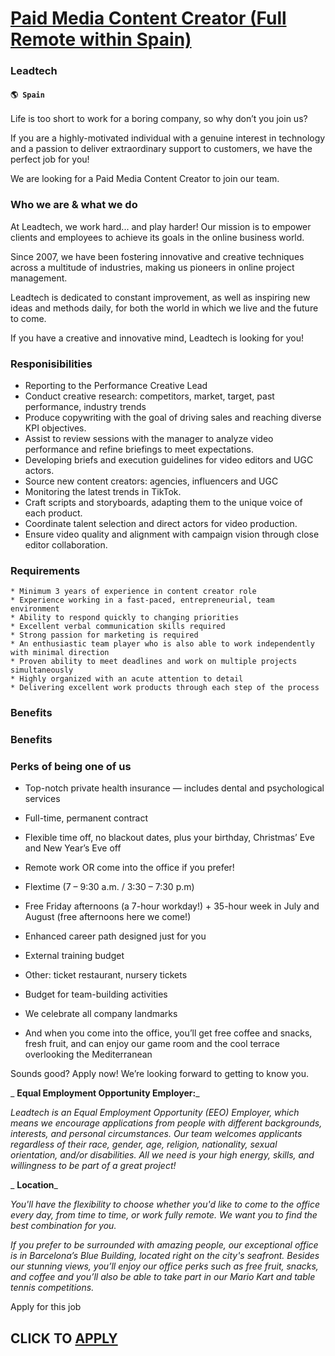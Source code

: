 # [Paid Media Content Creator (Full Remote within Spain)](https://www.remotewlb.com/apply/paid-media-content-creator-full-remote-within-spain)  
### Leadtech  
#### `🌎 Spain`  

Life is too short to work for a boring company, so why don’t you join us?

If you are a highly-motivated individual with a genuine interest in technology and a passion to deliver extraordinary support to customers, we have the perfect job for you!

We are looking for a Paid Media Content Creator to join our team.

### Who we are & what we do

At Leadtech, we work hard... and play harder! Our mission is to empower clients and employees to achieve its goals in the online business world.

Since 2007, we have been fostering innovative and creative techniques across a multitude of industries, making us pioneers in online project management.

Leadtech is dedicated to constant improvement, as well as inspiring new ideas and methods daily, for both the world in which we live and the future to come.

If you have a creative and innovative mind, Leadtech is looking for you!

### Responisibilities

  * Reporting to the Performance Creative Lead
  * Conduct creative research: competitors, market, target, past performance, industry trends
  * Produce copywriting with the goal of driving sales and reaching diverse KPI objectives.
  * Assist to review sessions with the manager to analyze video performance and refine briefings to meet expectations.
  * Developing briefs and execution guidelines for video editors and UGC actors.
  * Source new content creators: agencies, influencers and UGC
  * Monitoring the latest trends in TikTok.
  * Craft scripts and storyboards, adapting them to the unique voice of each product.
  * Coordinate talent selection and direct actors for video production.
  * Ensure video quality and alignment with campaign vision through close editor collaboration.

### Requirements

    * Minimum 3 years of experience in content creator role
    * Experience working in a fast-paced, entrepreneurial, team environment
    * Ability to respond quickly to changing priorities
    * Excellent verbal communication skills required
    * Strong passion for marketing is required
    * An enthusiastic team player who is also able to work independently with minimal direction
    * Proven ability to meet deadlines and work on multiple projects simultaneously
    * Highly organized with an acute attention to detail
    * Delivering excellent work products through each step of the process

### Benefits

### Benefits

### Perks of being one of us

  * Top-notch private health insurance — includes dental and psychological services
  * Full-time, permanent contract
  * Flexible time off, no blackout dates, plus your birthday, Christmas’ Eve and New Year’s Eve off
  * Remote work OR come into the office if you prefer!
  * Flextime (7 – 9:30 a.m. / 3:30 – 7:30 p.m)
  * Free Friday afternoons (a 7-hour workday!) + 35-hour week in July and August (free afternoons here we come!)
  * Enhanced career path designed just for you
  * External training budget

  * Other: ticket restaurant, nursery tickets
  * Budget for team-building activities
  * We celebrate all company landmarks
  * And when you come into the office, you’ll get free coffee and snacks, fresh fruit, and can enjoy our game room and the cool terrace overlooking the Mediterranean

Sounds good? Apply now! We’re looking forward to getting to know you.

 _ **Equal Employment Opportunity Employer:**_

 _Leadtech is an Equal Employment Opportunity (EEO) Employer, which means we encourage applications from people with different backgrounds, interests, and personal circumstances. Our team welcomes applicants regardless of their race, gender, age, religion, nationality, sexual orientation, and/or disabilities. All we need is your high energy, skills, and willingness to be part of a great project!_

 _ **Location**_

 _You'll have the flexibility to choose whether you'd like to come to the office every day, from time to time, or work fully remote. We want you to find the best combination for you._

 _If you prefer to be surrounded with amazing people, our exceptional office is in Barcelona’s Blue Building, located right on the city's seafront. Besides our stunning views, you’ll enjoy our office perks such as free fruit, snacks, and coffee and you’ll also be able to take part in our Mario Kart and table tennis competitions._

Apply for this job

  
## CLICK TO [APPLY](https://www.remotewlb.com/apply/paid-media-content-creator-full-remote-within-spain)

